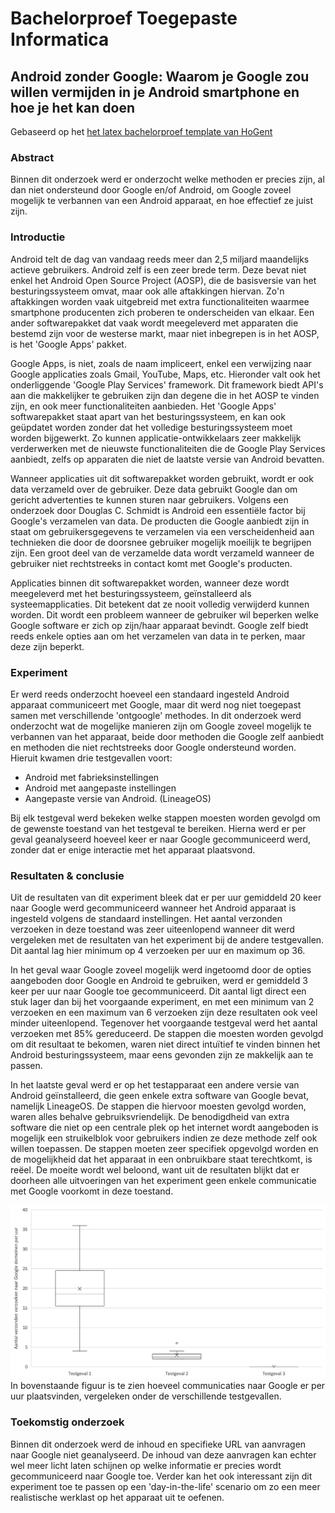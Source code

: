 # Bachelorproef Toegepaste Informatica
## Android zonder Google: Waarom je Google zou willen vermijden in je Android smartphone en hoe je het kan doen
Gebaseerd op het [het latex bachelorproef template van HoGent](https://github.com/HoGentTIN/bachproef-latex-sjabloon)

### Abstract 
Binnen dit onderzoek werd er onderzocht welke methoden er precies zijn, al dan niet ondersteund door Google en/of Android, om Google zoveel mogelijk te verbannen van een Android apparaat, en hoe effectief ze juist zijn.

### Introductie 
Android telt de dag van vandaag reeds meer dan 2,5 miljard maandelijks actieve gebruikers. Android zelf is een zeer brede term. Deze bevat niet enkel het Android Open Source Project (AOSP), die de basisversie van het besturingssysteem omvat, maar ook alle aftakkingen hiervan. Zo'n aftakkingen worden vaak uitgebreid met extra functionaliteiten waarmee smartphone producenten zich proberen te onderscheiden van elkaar. Een ander softwarepakket dat vaak wordt meegeleverd met apparaten die bestemd zijn voor de westerse markt, maar niet inbegrepen is in het AOSP, is het 'Google Apps' pakket.

Google Apps, is niet, zoals de naam impliceert, enkel een verwijzing naar Google applicaties zoals Gmail, YouTube, Maps, etc. Hieronder valt ook het onderliggende 'Google Play Services' framework. Dit framework biedt API's aan die makkelijker te gebruiken zijn dan degene die in het AOSP te vinden zijn, en ook meer functionaliteiten aanbieden. Het 'Google Apps' softwarepakket staat apart van het besturingssysteem, en kan ook geüpdatet worden zonder dat het volledige besturingssysteem moet worden bijgewerkt. Zo kunnen applicatie-ontwikkelaars zeer makkelijk verderwerken met de nieuwste functionaliteiten die de Google Play Services aanbiedt, zelfs op apparaten die niet de laatste versie van Android bevatten.

Wanneer applicaties uit dit softwarepakket worden gebruikt, wordt er ook data verzameld over de gebruiker. Deze data gebruikt Google dan om gericht advertenties te kunnen sturen naar gebruikers. Volgens een onderzoek door Douglas C. Schmidt is Android een essentiële factor bij Google's verzamelen van data. De producten die Google aanbiedt zijn in staat om gebruikersgegevens te verzamelen via een verscheidenheid aan technieken die door de doorsnee gebruiker mogelijk moeilijk te begrijpen zijn. Een groot deel van de verzamelde data wordt verzameld wanneer de gebruiker niet rechtstreeks in contact komt met Google's producten. 

Applicaties binnen dit softwarepakket worden, wanneer deze wordt meegeleverd met het besturingssysteem, geïnstalleerd als systeemapplicaties. Dit betekent dat ze nooit volledig verwijderd kunnen worden. Dit wordt een probleem wanneer de gebruiker wil beperken welke Google software er zich op zijn/haar apparaat bevindt. Google zelf biedt reeds enkele opties aan om het verzamelen van data in te perken, maar deze zijn beperkt.

### Experiment
Er werd reeds onderzocht hoeveel een standaard ingesteld Android apparaat communiceert met Google, maar dit werd nog niet toegepast samen met verschillende 'ontgoogle' methodes. In dit onderzoek werd onderzocht wat de mogelijke manieren zijn om Google zoveel mogelijk te verbannen van het apparaat, beide door methoden die Google zelf aanbiedt en methoden die niet rechtstreeks door Google ondersteund worden. Hieruit kwamen drie testgevallen voort: 
- Android met fabrieksinstellingen
- Android met aangepaste instellingen 
- Aangepaste versie van Android. (LineageOS)

Bij elk testgeval werd bekeken welke stappen moesten worden gevolgd om de gewenste toestand van het testgeval te bereiken. Hierna werd er per geval geanalyseerd hoeveel keer er naar Google gecommuniceerd werd, zonder dat er enige interactie met het apparaat plaatsvond. 

### Resultaten & conclusie
Uit de resultaten van dit experiment bleek dat er per uur gemiddeld 20 keer naar Google werd gecommuniceerd wanneer het Android apparaat is ingesteld volgens de standaard instellingen. Het aantal verzonden verzoeken in deze toestand was zeer uiteenlopend wanneer dit werd vergeleken met de resultaten van het experiment bij de andere testgevallen. Dit aantal lag hier minimum op 4 verzoeken per uur en maximum op 36.

In het geval waar Google zoveel mogelijk werd ingetoomd door de opties aangeboden door Google en Android te gebruiken, werd er gemiddeld 3 keer per uur naar Google toe gecommuniceerd. Dit aantal ligt direct een stuk lager dan bij het voorgaande experiment, en met een minimum van 2 verzoeken en een maximum van 6 verzoeken zijn deze resultaten ook veel minder uiteenlopend. Tegenover het voorgaande testgeval werd het aantal verzoeken met 85% gereduceerd. De stappen die moesten worden gevolgd om dit resultaat te bekomen, waren niet direct intuïtief te vinden binnen het Android besturingssysteem, maar eens gevonden zijn ze makkelijk aan te passen.

In het laatste geval werd er op het testapparaat een andere versie van Android geïnstalleerd, die geen enkele extra software van Google bevat, namelijk LineageOS. De stappen die hiervoor moesten gevolgd worden, waren alles behalve gebruiksvriendelijk. De benodigdheid van extra software die niet op een centrale plek op het internet wordt aangeboden is mogelijk een struikelblok voor gebruikers indien ze deze methode zelf ook willen toepassen. De stappen moeten zeer specifiek opgevolgd worden en de mogelijkheid dat het apparaat in een onbruikbare staat terechtkomt, is reëel. De moeite wordt wel beloond, want uit de resultaten blijkt dat er doorheen alle uitvoeringen van het experiment geen enkele communicatie met Google voorkomt in deze toestand.

![Vergelijkende boxplot die elk testgeval vergelijkt op basis van het aantal communicaties naar Google domeinen](bachproef/experiment/grafieken/boxplot-compare-wide.png)
In bovenstaande figuur is te zien hoeveel communicaties naar Google er per uur plaatsvinden, vergeleken onder de verschillende testgevallen.

### Toekomstig onderzoek
Binnen dit onderzoek werd de inhoud en specifieke URL van aanvragen naar Google niet geanalyseerd. De inhoud van deze aanvragen kan echter wel meer licht laten schijnen op welke informatie er precies wordt gecommuniceerd naar Google toe. Verder kan het ook interessant zijn dit experiment toe te passen op een 'day-in-the-life' scenario om zo een meer realistische werklast op het apparaat uit te oefenen.

